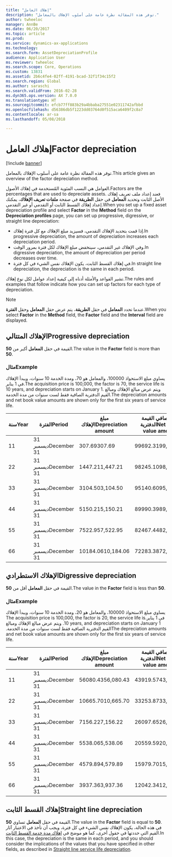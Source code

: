 ```yaml
---
title: "إهلاك العامل"
description: "توفر هذه المقالة نظرة عامة على أسلوب الإهلاك بالمعامل."
author: twheeloc
manager: AnnBe
ms.date: 06/20/2017
ms.topic: article
ms.prod: 
ms.service: dynamics-ax-applications
ms.technology: 
ms.search.form: AssetDepreciationProfile
audience: Application User
ms.reviewer: twheeloc
ms.search.scope: Core, Operations
ms.custom: 13831
ms.assetid: 2b6c4fe4-02ff-4191-bcad-32f1f34c15f2
ms.search.region: Global
ms.author: saraschi
ms.search.validFrom: 2016-02-28
ms.dyn365.ops.version: AX 7.0.0
ms.translationtype: HT
ms.sourcegitcommit: efcb77ff883b29a4bbaba27551e02311742afbbd
ms.openlocfilehash: d56386db5f1223dd03764d0f515aca6409f2c8a7
ms.contentlocale: ar-sa
ms.lasthandoff: 05/08/2018

---
```


# <a name="factor-depreciation"></a><span data-ttu-id="4762d-103">إهلاك العامل</span><span class="sxs-lookup"><span data-stu-id="4762d-103">Factor depreciation</span></span>

[!include [banner](../includes/banner.md)]

<span data-ttu-id="4762d-104">توفر هذه المقالة نظرة عامة على أسلوب الإهلاك بالمعامل.</span><span class="sxs-lookup"><span data-stu-id="4762d-104">This article gives an overview of the factor depreciation method.</span></span>

<span data-ttu-id="4762d-105">العوامل هي النسب المئوية المُستخدمة في إهلاك الأصول.</span><span class="sxs-lookup"><span data-stu-id="4762d-105">Factors are the percentages that are used to depreciate assets.</span></span> <span data-ttu-id="4762d-106">فعند إعداد ملف تعريف إهلاك الأصل الثابت وتحديد **المعامل** في حقل **الطريقة** في صفحة **ملفات تعريف الإهلاك**، يمكنك إعداد إهلاك القسط الثابت أو التقدمي أو غير التقدمي.</span><span class="sxs-lookup"><span data-stu-id="4762d-106">When you set up a fixed asset depreciation profile and select **Factor** in the **Method** field on the **Depreciation profiles** page, you can set up progressive, digressive, or straight line depreciation:</span></span>

-   <span data-ttu-id="4762d-107">إذا قمت بتحديد الإهلاك التقدمي، فسيزيد مبلغ الإهلاك مع كل فترة إهلاك.</span><span class="sxs-lookup"><span data-stu-id="4762d-107">In progressive depreciation, the amount of depreciation increases each depreciation period.</span></span>
-   <span data-ttu-id="4762d-108">وفي الإهلاك غير التقدمي، سينخفض مبلغ الإهلاك لكل فترة بمرور الوقت.</span><span class="sxs-lookup"><span data-stu-id="4762d-108">In digressive depreciation, the amount of depreciation per period decreases over time.</span></span>
-   <span data-ttu-id="4762d-109">في إهلاك القسط الثابت، يكون الإهلاك نفس الشيء في كل فترة.</span><span class="sxs-lookup"><span data-stu-id="4762d-109">In straight line depreciation, the depreciation is the same in each period.</span></span>

<span data-ttu-id="4762d-110">تشير القواعد والأمثلة أدناه إلى كيفية إعداد عوامل لكل نوع إهلاك.</span><span class="sxs-lookup"><span data-stu-id="4762d-110">The rules and examples that follow indicate how you can set up factors for each type of depreciation.</span></span> 

> [!NOTE] 
> <span data-ttu-id="4762d-111">عندما تحدد **المعامل** في حقل **الطريقة**، يتم عرض حقل **المعامل** وحقل **الفترة**.</span><span class="sxs-lookup"><span data-stu-id="4762d-111">When you select **Factor** in the **Method** field, the **Factor** field and the **Interval** field are displayed.</span></span>

## <a name="progressive-depreciation"></a><span data-ttu-id="4762d-112">الإهلاك المتتالي</span><span class="sxs-lookup"><span data-stu-id="4762d-112">Progressive depreciation</span></span>
<span data-ttu-id="4762d-113">القيمة في حقل **المعامل** أكبر من **50**.</span><span class="sxs-lookup"><span data-stu-id="4762d-113">The value in the **Factor** field is more than **50**.</span></span>

### <a name="example"></a><span data-ttu-id="4762d-114">مثال</span><span class="sxs-lookup"><span data-stu-id="4762d-114">Example</span></span>

<span data-ttu-id="4762d-115">يساوي مبلغ الاستحواذ 100000، والمعامل هو 70، ومدة الخدمة 10 سنوات، ويبدأ الإهلاك في 1 يناير.</span><span class="sxs-lookup"><span data-stu-id="4762d-115">The acquisition price is 100,000, the factor is 70, the service life is 10 years, and depreciation starts on January 1.</span></span> <span data-ttu-id="4762d-116">ويتم عرض مبالغ الإهلاك ومبالغ القيم الدفترية الصافية فقط لست سنوات من مدة الخدمة.‬</span><span class="sxs-lookup"><span data-stu-id="4762d-116">The depreciation amounts and net book value amounts are shown only for the first six years of service life.</span></span>

| <span data-ttu-id="4762d-117">سنة</span><span class="sxs-lookup"><span data-stu-id="4762d-117">Year</span></span> | <span data-ttu-id="4762d-118">الفترة</span><span class="sxs-lookup"><span data-stu-id="4762d-118">Period</span></span>      | <span data-ttu-id="4762d-119">مبلغ الإهلاك</span><span class="sxs-lookup"><span data-stu-id="4762d-119">Depreciation amount</span></span> | <span data-ttu-id="4762d-120">مبلغ صافي القيمة الدفترية</span><span class="sxs-lookup"><span data-stu-id="4762d-120">Net book value amount</span></span> |
|------|-------------|---------------------|-----------------------|
| <span data-ttu-id="4762d-121">1</span><span class="sxs-lookup"><span data-stu-id="4762d-121">1</span></span>    | <span data-ttu-id="4762d-122">31 ديسمبر</span><span class="sxs-lookup"><span data-stu-id="4762d-122">December 31</span></span> | <span data-ttu-id="4762d-123">307.69</span><span class="sxs-lookup"><span data-stu-id="4762d-123">307.69</span></span>              | <span data-ttu-id="4762d-124">99692.31</span><span class="sxs-lookup"><span data-stu-id="4762d-124">99,692.31</span></span>             |
| <span data-ttu-id="4762d-125">2</span><span class="sxs-lookup"><span data-stu-id="4762d-125">2</span></span>    | <span data-ttu-id="4762d-126">31 ديسمبر</span><span class="sxs-lookup"><span data-stu-id="4762d-126">December 31</span></span> | <span data-ttu-id="4762d-127">1447.21</span><span class="sxs-lookup"><span data-stu-id="4762d-127">1,447.21</span></span>            | <span data-ttu-id="4762d-128">98245.10</span><span class="sxs-lookup"><span data-stu-id="4762d-128">98,245.10</span></span>             |
| <span data-ttu-id="4762d-129">3</span><span class="sxs-lookup"><span data-stu-id="4762d-129">3</span></span>    | <span data-ttu-id="4762d-130">31 ديسمبر</span><span class="sxs-lookup"><span data-stu-id="4762d-130">December 31</span></span> | <span data-ttu-id="4762d-131">3104.50</span><span class="sxs-lookup"><span data-stu-id="4762d-131">3,104.50</span></span>            | <span data-ttu-id="4762d-132">95140.60</span><span class="sxs-lookup"><span data-stu-id="4762d-132">95,140.60</span></span>             |
| <span data-ttu-id="4762d-133">4</span><span class="sxs-lookup"><span data-stu-id="4762d-133">4</span></span>    | <span data-ttu-id="4762d-134">31 ديسمبر</span><span class="sxs-lookup"><span data-stu-id="4762d-134">December 31</span></span> | <span data-ttu-id="4762d-135">5150.21</span><span class="sxs-lookup"><span data-stu-id="4762d-135">5,150.21</span></span>            | <span data-ttu-id="4762d-136">89990.39</span><span class="sxs-lookup"><span data-stu-id="4762d-136">89,990.39</span></span>             |
| <span data-ttu-id="4762d-137">5</span><span class="sxs-lookup"><span data-stu-id="4762d-137">5</span></span>    | <span data-ttu-id="4762d-138">31 ديسمبر</span><span class="sxs-lookup"><span data-stu-id="4762d-138">December 31</span></span> | <span data-ttu-id="4762d-139">7522.95</span><span class="sxs-lookup"><span data-stu-id="4762d-139">7,522.95</span></span>            | <span data-ttu-id="4762d-140">82467.44</span><span class="sxs-lookup"><span data-stu-id="4762d-140">82,467.44</span></span>             |
| <span data-ttu-id="4762d-141">6</span><span class="sxs-lookup"><span data-stu-id="4762d-141">6</span></span>    | <span data-ttu-id="4762d-142">31 ديسمبر</span><span class="sxs-lookup"><span data-stu-id="4762d-142">December 31</span></span> | <span data-ttu-id="4762d-143">10184.06</span><span class="sxs-lookup"><span data-stu-id="4762d-143">10,184.06</span></span>           | <span data-ttu-id="4762d-144">72283.38</span><span class="sxs-lookup"><span data-stu-id="4762d-144">72,283.38</span></span>             |

## <a name="digressive-depreciation"></a><span data-ttu-id="4762d-145">الإهلاك الاستطرادي</span><span class="sxs-lookup"><span data-stu-id="4762d-145">Digressive depreciation</span></span>
<span data-ttu-id="4762d-146">القيمة في حقل **المعامل** أقل من **50**.</span><span class="sxs-lookup"><span data-stu-id="4762d-146">The value in the **Factor** field is less than **50**.</span></span>

### <a name="example"></a><span data-ttu-id="4762d-147">مثال</span><span class="sxs-lookup"><span data-stu-id="4762d-147">Example</span></span>

<span data-ttu-id="4762d-148">‏‫يساوي مبلغ الاستحواذ 100000، والمعامل هو 20، ومدة الخدمة 10 سنوات، ويبدأ الإهلاك في 1 يناير.</span><span class="sxs-lookup"><span data-stu-id="4762d-148">The acquisition price is 100,000, the factor is 20, the service life is 10 years, and depreciation starts on January 1.</span></span> <span data-ttu-id="4762d-149">ويتم عرض مبالغ الإهلاك ومبالغ القيم الدفترية الصافية فقط لست سنوات من مدة الخدمة.‬</span><span class="sxs-lookup"><span data-stu-id="4762d-149">The depreciation amounts and net book value amounts are shown only for the first six years of service life.</span></span>

| <span data-ttu-id="4762d-150">سنة</span><span class="sxs-lookup"><span data-stu-id="4762d-150">Year</span></span> | <span data-ttu-id="4762d-151">الفترة</span><span class="sxs-lookup"><span data-stu-id="4762d-151">Period</span></span>      | <span data-ttu-id="4762d-152">مبلغ الإهلاك</span><span class="sxs-lookup"><span data-stu-id="4762d-152">Depreciation amount</span></span> | <span data-ttu-id="4762d-153">مبلغ صافي القيمة الدفترية</span><span class="sxs-lookup"><span data-stu-id="4762d-153">Net book value amount</span></span> |
|------|-------------|---------------------|-----------------------|
| <span data-ttu-id="4762d-154">1</span><span class="sxs-lookup"><span data-stu-id="4762d-154">1</span></span>    | <span data-ttu-id="4762d-155">31 ديسمبر</span><span class="sxs-lookup"><span data-stu-id="4762d-155">December 31</span></span> | <span data-ttu-id="4762d-156">56080.43</span><span class="sxs-lookup"><span data-stu-id="4762d-156">56,080.43</span></span>           | <span data-ttu-id="4762d-157">43919.57</span><span class="sxs-lookup"><span data-stu-id="4762d-157">43,919.57</span></span>             |
| <span data-ttu-id="4762d-158">2</span><span class="sxs-lookup"><span data-stu-id="4762d-158">2</span></span>    | <span data-ttu-id="4762d-159">31 ديسمبر</span><span class="sxs-lookup"><span data-stu-id="4762d-159">December 31</span></span> | <span data-ttu-id="4762d-160">10665.70</span><span class="sxs-lookup"><span data-stu-id="4762d-160">10,665.70</span></span>           | <span data-ttu-id="4762d-161">33253.87</span><span class="sxs-lookup"><span data-stu-id="4762d-161">33,253.87</span></span>             |
| <span data-ttu-id="4762d-162">3</span><span class="sxs-lookup"><span data-stu-id="4762d-162">3</span></span>    | <span data-ttu-id="4762d-163">31 ديسمبر</span><span class="sxs-lookup"><span data-stu-id="4762d-163">December 31</span></span> | <span data-ttu-id="4762d-164">7156.22</span><span class="sxs-lookup"><span data-stu-id="4762d-164">7,156.22</span></span>            | <span data-ttu-id="4762d-165">26097.65</span><span class="sxs-lookup"><span data-stu-id="4762d-165">26,097.65</span></span>             |
| <span data-ttu-id="4762d-166">4</span><span class="sxs-lookup"><span data-stu-id="4762d-166">4</span></span>    | <span data-ttu-id="4762d-167">31 ديسمبر</span><span class="sxs-lookup"><span data-stu-id="4762d-167">December 31</span></span> | <span data-ttu-id="4762d-168">5538.06</span><span class="sxs-lookup"><span data-stu-id="4762d-168">5,538.06</span></span>            | <span data-ttu-id="4762d-169">20559.59</span><span class="sxs-lookup"><span data-stu-id="4762d-169">20,559.59</span></span>             |
| <span data-ttu-id="4762d-170">5</span><span class="sxs-lookup"><span data-stu-id="4762d-170">5</span></span>    | <span data-ttu-id="4762d-171">31 ديسمبر</span><span class="sxs-lookup"><span data-stu-id="4762d-171">December 31</span></span> | <span data-ttu-id="4762d-172">4579.89</span><span class="sxs-lookup"><span data-stu-id="4762d-172">4,579.89</span></span>            | <span data-ttu-id="4762d-173">15979.70</span><span class="sxs-lookup"><span data-stu-id="4762d-173">15,979.70</span></span>             |
| <span data-ttu-id="4762d-174">6</span><span class="sxs-lookup"><span data-stu-id="4762d-174">6</span></span>    | <span data-ttu-id="4762d-175">31 ديسمبر</span><span class="sxs-lookup"><span data-stu-id="4762d-175">December 31</span></span> | <span data-ttu-id="4762d-176">3937.36</span><span class="sxs-lookup"><span data-stu-id="4762d-176">3,937.36</span></span>            | <span data-ttu-id="4762d-177">12042.34</span><span class="sxs-lookup"><span data-stu-id="4762d-177">12,042.34</span></span>             |

## <a name="straight-line-depreciation"></a><span data-ttu-id="4762d-178">إهلاك القسط الثابت</span><span class="sxs-lookup"><span data-stu-id="4762d-178">Straight line depreciation</span></span>
<span data-ttu-id="4762d-179">القيمة في حقل **المعامل** تساوي **50**.</span><span class="sxs-lookup"><span data-stu-id="4762d-179">The value in the **Factor** field is equal to **50**.</span></span> <span data-ttu-id="4762d-180">في هذه الحالة، يكون الإهلاك نفس الشيء في كل فترة، ويجب أن تأخذ في الاعتبار آثار القيم التي حددتها في حقول أخرى، كما هو موضح في [إهلاك مدة خدمة القسط الثابت‬](straight-line-service-life-depreciation.md).</span><span class="sxs-lookup"><span data-stu-id="4762d-180">In this case, the depreciation is the same in each period, and you should consider the implications of the values that you have specified in other fields, as described in [Straight line service life depreciation](straight-line-service-life-depreciation.md).</span></span>




